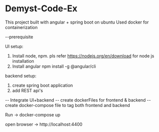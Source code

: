 # Demyst-Code-Ex

This project built with angular + spring boot on ubuntu
Used docker for containerization

--prerequisite

UI setup:

1. Install node, npm. pls refer https://nodejs.org/en/download for node js installation
2. Install angular
    npm install -g @angular/cli

backend setup:

1. create spring boot application
2. add REST api's

-- Integrate UI+backend
-- create dockerFiles for frontend & backend
-- create docker-compose file to tag both frontend and backend

Run -> docker-compose up

open browser -> http://localhost:4400
